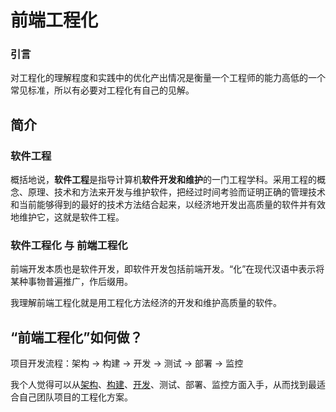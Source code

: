 # 前端工程化

### 引言

对工程化的理解程度和实践中的优化产出情况是衡量一个工程师的能力高低的一个常见标准，所以有必要对工程化有自己的见解。

## 简介

### 软件工程

概括地说，**软件工程**是指导计算机**软件开发和维护**的一门工程学科。采用工程的概念、原理、技术和方法来开发与维护软件，把经过时间考验而证明正确的管理技术和当前能够得到的最好的技术方法结合起来，以经济地开发出高质量的软件并有效地维护它，这就是软件工程。

### 软件工程化 与 前端工程化

前端开发本质也是软件开发，即软件开发包括前端开发。“化”在现代汉语中表示将某种事物普遍推广，作后缀用。

我理解前端工程化就是用工程化方法经济的开发和维护高质量的软件。

## “前端工程化”如何做？

项目开发流程：架构 -> 构建 -> 开发 -> 测试 -> 部署 -> 监控

我个人觉得可以从[架构](./架构/README.md)、[构建](./构建/README.md)、[开发](./开发/README.md)、测试、部署、监控方面入手，从而找到最适合自己团队项目的工程化方案。
